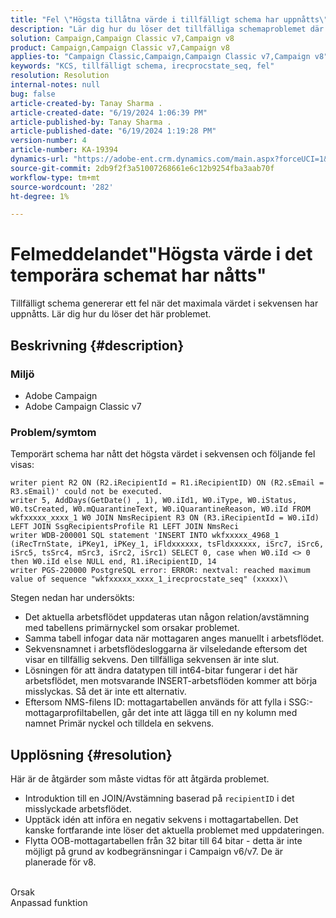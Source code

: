```yaml
---
title: "Fel \"Högsta tillåtna värde i tillfälligt schema har uppnåtts\""
description: "Lär dig hur du löser det tillfälliga schemaproblemet där det högsta värdet i sekvensen har uppnåtts och ett fel visas."
solution: Campaign,Campaign Classic v7,Campaign v8
product: Campaign,Campaign Classic v7,Campaign v8
applies-to: "Campaign Classic,Campaign,Campaign Classic v7,Campaign v8"
keywords: "KCS, tillfälligt schema, irecprocstate_seq, fel"
resolution: Resolution
internal-notes: null
bug: false
article-created-by: Tanay Sharma .
article-created-date: "6/19/2024 1:06:39 PM"
article-published-by: Tanay Sharma .
article-published-date: "6/19/2024 1:19:28 PM"
version-number: 4
article-number: KA-19394
dynamics-url: "https://adobe-ent.crm.dynamics.com/main.aspx?forceUCI=1&pagetype=entityrecord&etn=knowledgearticle&id=522629bf-3c2e-ef11-840b-6045bd0065b6"
source-git-commit: 2db9f2f3a51007268661e6c12b9254fba3aab70f
workflow-type: tm+mt
source-wordcount: '282'
ht-degree: 1%

---
```


# Felmeddelandet&quot;Högsta värde i det temporära schemat har nåtts&quot;


Tillfälligt schema genererar ett fel när det maximala värdet i sekvensen har uppnåtts. Lär dig hur du löser det här problemet.

## Beskrivning {#description}


### Miljö

- Adobe Campaign
- Adobe Campaign Classic v7


### Problem/symtom

Temporärt schema har nått det högsta värdet i sekvensen och följande fel visas:


```
writer pient R2 ON (R2.iRecipientId = R1.iRecipientID) ON (R2.sEmail = R3.sEmail)' could not be executed.
writer 5, AddDays(GetDate() , 1), W0.iId1, W0.iType, W0.iStatus, W0.tsCreated, W0.mQuarantineText, W0.iQuarantineReason, W0.iId FROM wkfxxxxx_xxxx_1 W0 JOIN NmsRecipient R3 ON (R3.iRecipientId = W0.iId) LEFT JOIN SsgRecipientsProfile R1 LEFT JOIN NmsReci
writer WDB-200001 SQL statement 'INSERT INTO wkfxxxxx_4968_1 (iRecTrnState, iPKey1, iPKey_1, iFldxxxxxx, tsFldxxxxxx, iSrc7, iSrc6, iSrc5, tsSrc4, mSrc3, iSrc2, iSrc1) SELECT 0, case when W0.iId <> 0 then W0.iId else NULL end, R1.iRecipientID, 14
writer PGS-220000 PostgreSQL error: ERROR: nextval: reached maximum value of sequence "wkfxxxxx_xxxx_1_irecprocstate_seq" (xxxxx)\
```


Stegen nedan har undersökts:

- Det aktuella arbetsflödet uppdateras utan någon relation/avstämning med tabellens primärnyckel som orsakar problemet.
- Samma tabell infogar data när mottagaren anges manuellt i arbetsflödet.
- Sekvensnamnet i arbetsflödesloggarna är vilseledande eftersom det visar en tillfällig sekvens. Den tillfälliga sekvensen är inte slut.
- Lösningen för att ändra datatypen till int64-bitar fungerar i det här arbetsflödet, men motsvarande INSERT-arbetsflöden kommer att börja misslyckas. Så det är inte ett alternativ.
- Eftersom NMS-filens ID: mottagartabellen används för att fylla i SSG:-mottagarprofiltabellen, går det inte att lägga till en ny kolumn med namnet Primär nyckel och tilldela en sekvens.



## Upplösning {#resolution}


Här är de åtgärder som måste vidtas för att åtgärda problemet.

- Introduktion till en JOIN/Avstämning baserad på `recipientID` i det misslyckade arbetsflödet.
- Upptäck idén att införa en negativ sekvens i mottagartabellen. Det kanske fortfarande inte löser det aktuella problemet med uppdateringen.
- Flytta OOB-mottagartabellen från 32 bitar till 64 bitar - detta är inte möjligt på grund av kodbegränsningar i Campaign v6/v7. De är planerade för v8.

<br>Orsak<br>
Anpassad funktion

